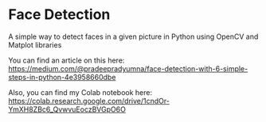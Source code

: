 # Face Detection
 A simple way to detect faces in a given picture in Python using OpenCV and Matplot libraries  
 
 You can find an article on this here: https://medium.com/@pradeepradyumna/face-detection-with-6-simple-steps-in-python-4e3958660dbe
 
 Also, you can find my Colab notebook here: https://colab.research.google.com/drive/1cndOr-YmXH8ZBc6_QvwvuEoczBVGpO6O
